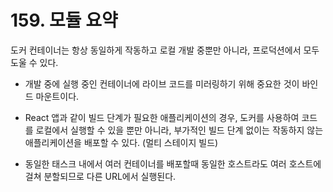 # 159. 모듈 요약

도커 컨테이너는 항상 동일하게 작동하고 로컬 개발 중뿐만 아니라, 프로덕션에서 모두 도울 수 있다.

- 개발 중에 실행 중인 컨테이너에 라이브 코드를 미러링하기 위해 중요한 것이 바인드 마운트이다.

- React 앱과 같이 빌드 단계가 필요한 애플리케이션의 경우, 도커를 사용하여 코드를 로컬에서 실행할 수 있을 뿐만 아니라, 부가적인 빌드 단계 없이는 작동하지 않는 애플리케이션을 배포할 수 있다. (멀티 스테이지 빌드)

- 동일한 태스크 내에서 여러 컨테이너를 배포할때 동일한 호스트라도 여러 호스트에 걸쳐 분할되므로 다른 URL에서 실행된다.